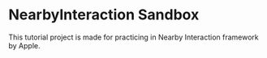 # NearbyInteraction Sandbox

This tutorial project is made for practicing in Nearby Interaction framework by Apple.
